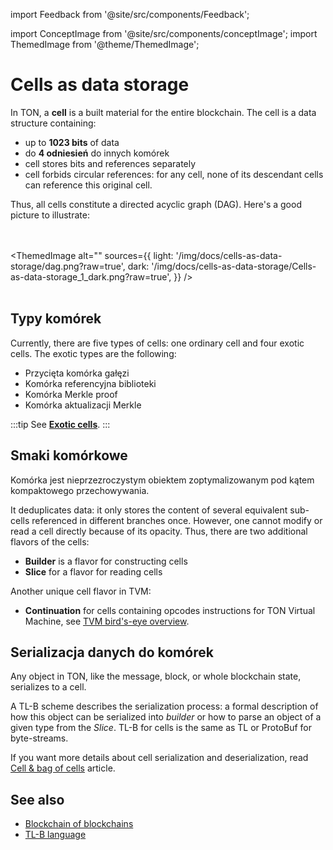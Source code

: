 import Feedback from '@site/src/components/Feedback';

import ConceptImage from '@site/src/components/conceptImage';
import ThemedImage from '@theme/ThemedImage';

# Cells as data storage

In TON, a **cell** is a built material for the entire blockchain. The cell is a data structure containing:

- up to **1023 bits** of data
- do **4 odniesień** do innych komórek
- cell stores bits and references separately
- cell forbids circular references: for any cell, none of its descendant cells can reference this original cell.

Thus, all cells constitute a directed acyclic graph (DAG). Here's a good picture to illustrate:

<br></br>
<ThemedImage
alt=""
sources={{
light: '/img/docs/cells-as-data-storage/dag.png?raw=true',
dark: '/img/docs/cells-as-data-storage/Cells-as-data-storage_1_dark.png?raw=true',
}}
/> <br></br>

## Typy komórek

Currently, there are five types of cells: one ordinary cell and four exotic cells.
The exotic types are the following:

- Przycięta komórka gałęzi
- Komórka referencyjna biblioteki
- Komórka Merkle proof
- Komórka aktualizacji Merkle

:::tip
See [**Exotic cells**](https://ton.org/tvm.pdf).
:::

## Smaki komórkowe

Komórka jest nieprzezroczystym obiektem zoptymalizowanym pod kątem kompaktowego przechowywania.

It deduplicates data: it only stores the content of several equivalent sub-cells referenced in different branches once. However, one cannot modify or read a cell directly because of its opacity. Thus, there are two additional flavors of the cells:

- **Builder** is a flavor for constructing cells
- **Slice** for a flavor for reading cells

Another unique cell flavor in TVM:

- **Continuation**  for cells containing opcodes instructions for TON Virtual Machine, see [TVM bird's-eye overview](/v3/documentation/tvm/tvm-overview).

## Serializacja danych do komórek

Any object in TON, like the message, block, or whole blockchain state, serializes to a cell.

A TL-B scheme describes the serialization process: a formal description of how this object can be serialized into *builder* or how to parse an object of a given type from the *Slice*.
TL-B for cells is the same as TL or ProtoBuf for byte-streams.

If you want more details about cell serialization and deserialization, read [Cell & bag of cells](/v3/documentation/data-formats/tlb/cell-boc) article.

## See also

- [Blockchain of blockchains](docs/v3/concepts/dive-into-ton/ton-blockchain/blockchain-of-blockchains/)
- [TL-B language](/v3/documentation/data-formats/tlb/tl-b-language)

<Feedback />

